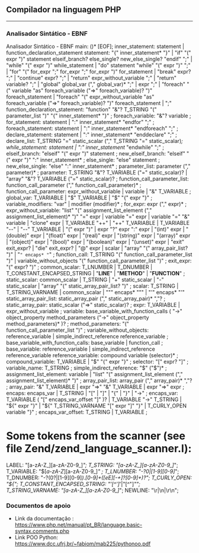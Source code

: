## Compilador na linguagem PHP
***
### Analisador Sintático - EBNF
Analisador Sintático - EBNF
main: (<?PHP inner_statement* ?>)* [EOF];
inner_statement: statement
| function_declaration_statement
statement: "{" inner_statement* "}"
| "if" "(" expr ")" statement elseif_branch? else_single? new_else_single? "endif" ";"
| "while" "(" expr ")" while_statement
| "do" statement "while" "(" expr ")" ";"
| "for" "(" for_expr ";" for_expr ";" for_expr ")" for_statement
| "break" expr? ";"
| "continue" expr? ";"
| "return" expr_without_variable ";"
| "return" variable? ";"
| "global" global_var ("," global_var)* ";"
| expr ";"
| "foreach" "(" variable "as" foreach_variable ("=>" foreach_variable)? ")" foreach_statement
| "foreach" "(" expr_without_variable "as" foreach_variable ("=>" foreach_variable)? ")"
foreach_statement
| ";"
function_declaration_statement: "function" "&"? T_STRING
"(" parameter_list ")" "{" inner_statement* "}" ;
foreach_variable: "&"? variable ;
for_statement: statement
| ":" inner_statement* "endfor" ";" ;
foreach_statement: statement
| ":" inner_statement* "endforeach" ";" ;
declare_statement: statement
| ":" inner_statement* "enddeclare" ";" ;
declare_list: T_STRING "=" static_scalar ("," T_STRING "=" static_scalar)*;
while_statement: statement
| ":" inner_statement* "endwhile" ";" ;
elseif_branch: "elseif" "(" expr ")" statement ;
new_elseif_branch: "elseif" "(" expr ")" ":" inner_statement* ;
else_single: "else" statement ;
new_else_single: "else" ":" inner_statement* ;
parameter_list: parameter ("," parameter)* ;
parameter: T_STRING "&"? T_VARIABLE ("=" static_scalar)? | "array" "&"? T_VARIABLE ("="
static_scalar)? ;
function_call_parameter_list: function_call_parameter
("," function_call_parameter)* ;
function_call_parameter: expr_without_variable
| variable
| "&" T_VARIABLE ;
global_var: T_VARIABLE
| "$" T_VARIABLE
| "$" "{" expr "}" ;
variable_modifiers: "var" | modifier (modifier)* ;
for_expr: expr ("," expr)* ;
expr_without_variable: "list" "(" assignment_list_element ("," assignment_list_element)* ")" "="
expr
| variable "=" expr
| variable "=" "&" variable
| "clone" expr
| T_VARIABLE "++"
| "++" T_VARIABLE
| T_VARIABLE "--"
| "--" T_VARIABLE
| "(" expr ")"
| expr "?" expr ":" expr
| "(int)" expr
| "(double)" expr
| "(float)" expr
| "(real)" expr
| "(string)" expr
| "(array)" expr
| "(object)" expr
| "(bool)" expr
| "(boolean)" expr
| "(unset)" expr
| "exit" exit_expr?
| "die" exit_expr?
| "@" expr
| scalar
| "array" "(" array_pair_list? ")"
| "`" encaps* "`" ;
function_call: T_STRING "(" function_call_parameter_list ")"
| variable_without_objects "(" function_call_parameter_list ")" ;
exit_expr: "(" expr? ")" ;
common_scalar: T_LNUMBER | T_DNUMBER | T_CONSTANT_ENCAPSED_STRING
| "__LINE__" | "__METHOD__" | "__FUNCTION__" ;
static_scalar: common_scalar
| T_STRING
| "+" static_scalar
| "-" static_scalar
| "array" "(" static_array_pair_list? ")" ;
scalar: T_STRING
| T_STRING_VARNAME
| common_scalar
| "\"" encaps* "\""
| "'" encaps* "'"
static_array_pair_list: static_array_pair ("," static_array_pair)* ","? ;
static_array_pair: static_scalar ("=>" static_scalar)? ;
expr: T_VARIABLE | expr_without_variable ;
variable: base_variable_with_function_calls ( "->" object_property
method_parameters ("->" object_property method_parameters)* )? ;
method_parameters: "(" function_call_parameter_list ")" ;
variable_without_objects: reference_variable
| simple_indirect_reference reference_variable ;
base_variable_with_function_calls: base_variable | function_call ;
base_variable: reference_variable
| simple_indirect_reference reference_variable
reference_variable: compound variable (selector)* ;
compound_variable: T_VARIABLE | "$" "{" expr "}" ;
selector: "[" expr? "]" ;
variable_name: T_STRING ;
simple_indirect_reference: "$" ("$")* ;
assignment_list_element: variable
| "list" "(" assignment_list_element ("," assignment_list_element)* ")" ;
array_pair_list: array_pair ("," array_pair)* ","? ;
array_pair: "&" T_VARIABLE
| expr "=>" "&" T_VARIABLE
| expr "=>" expr ;
encaps:
encaps_var
| T_STRING
| "["
| "]"
| "{"
| "}"
| "->"
;
encaps_var: T_VARIABLE ( "[" encaps_var_offset "]" )?
| T_VARIABLE "->" T_STRING
| "${" expr "}"
| "${" T_STRING_VARNAME "[" expr "]" "}"
| T_CURLY_OPEN variable "}" ;
encaps_var_offset: T_STRING | T_VARIABLE ;
# Some tokens from the scanner (see file Zend/zend_language_scanner.l):
LABEL: "[a-zA-Z_][a-zA-Z0-9_]*";
T_STRING: "[a-zA-Z_][a-zA-Z0-9_]*";
T_VARIABLE: "\$[_a-zA-Z_][a-zA-Z0-9_]*" ;
T_LNUMBER: "-?0|[1-9][0-9]*";
T_DNUMBER: "-?(0?|[1-9][0-9]*)\.[0-9]+([eE][-+]?[0-9]+)?";
T_CURLY_OPEN: "${";
T_CONSTANT_ENCAPSED_STRING: "'[^']*'|\"[^\"]*\"";
T_STRING_VARNAME: "[a-zA-Z_][a-zA-Z0-9_]*";
NEWLINE: "\r|\n|\r\n";



### Documentos de apoio
* Link da documentação : https://www.php.net/manual/pt_BR/language.basic-syntax.comments.php
* Link POO Python: https://www.dcc.ufrj.br/~fabiom/mab225/pythonoo.pdf
